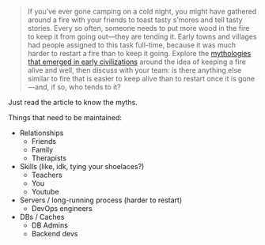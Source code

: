 > If you’ve ever gone camping on a cold night, you might have gathered around a fire with your friends to toast tasty s’mores and tell tasty stories. Every so often, someone needs to put more wood in the fire to keep it from going out—they are tending it. Early towns and villages had people assigned to this task full-time, because it was much harder to restart a fire than to keep it going. Explore the [mythologies that emerged in early civilizations](https://library.acropolis.org/keeping-the-flame-alive/) around the idea of keeping a fire alive and well, then discuss with your team: is there anything else similar to fire that is easier to keep alive than to restart once it is gone—and, if so, who tends to it?

Just read the article to know the myths.

Things that need to be maintained:

 - Relationships
   - Friends
   - Family
   - Therapists
 - Skills (like, idk, tying your shoelaces?)
   - Teachers
   - You
   - Youtube
 - Servers / long-running process (harder to restart)
   - DevOps engineers
 - DBs / Caches
   - DB Admins
   - Backend devs
